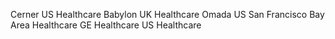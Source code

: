 
Cerner	US		Healthcare
Babylon 	UK		Healthcare
Omada	US	San Francisco Bay Area	Healthcare
GE Healthcare		US	Healthcare
